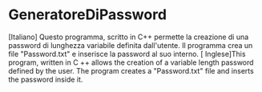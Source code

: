 # GeneratoreDiPassword
[Italiano] Questo programma, scritto in C++ permette la creazione di una password di lunghezza variabile definita dall'utente. Il programma crea un file "Password.txt" e inserisce la password al suo interno.                                     [
Inglese]This program, written in C ++ allows the creation of a variable length password defined by the user. The program creates a "Password.txt" file and inserts the password inside it.

